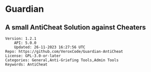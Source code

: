 # Guardian
## A small AntiCheat Solution against Cheaters
```properties
Version: 1.2.1
    API: 5.0.0
    Updated: 26-11-2023 16:27:56 UTC
Repo: https://github.com/VeroxCode/Guardian-AntiCheat
License: GPL-3.0-or-later
Categories: General,Anti-Griefing Tools,Admin Tools
Keywords: AntiCheat
```